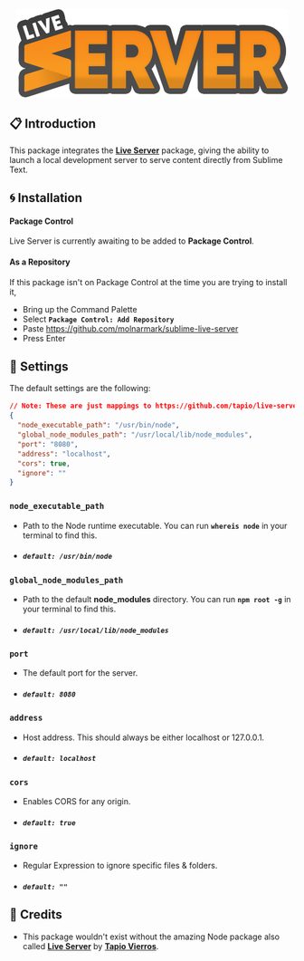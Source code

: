 <p align="center">
  <img src="images/logo.png">
</p>

## 📋 Introduction

This package integrates the **[Live Server](http://google.com)** package, giving the ability to launch a local development server to serve content directly from Sublime Text.

## 🌀 Installation

#### Package Control

Live Server is currently awaiting to be added to **Package Control**.

[comment]: <> (This package is available in Package Control under the name **Live Server**.)

#### As a Repository

If this package isn't on Package Control at the time you are trying to install it,

- Bring up the Command Palette
- Select **`Package Control: Add Repository`**
- Paste https://github.com/molnarmark/sublime-live-server
- Press Enter

## 🔨 Settings

The default settings are the following:

```json
// Note: These are just mappings to https://github.com/tapio/live-server#usage-from-command-line
{
  "node_executable_path": "/usr/bin/node",
  "global_node_modules_path": "/usr/local/lib/node_modules",
  "port": "8080",
  "address": "localhost",
  "cors": true,
  "ignore": ""
}
```

### **`node_executable_path`**

- Path to the Node runtime executable. You can run **`whereis node`** in your terminal to find this.
- ##### **`default: /usr/bin/node`**

### **`global_node_modules_path`**

- Path to the default **node_modules** directory. You can run **`npm root -g`** in your terminal to find this.
- ##### **`default: /usr/local/lib/node_modules`**

### **`port`**

- The default port for the server.
- ##### **`default: 8080`**

### **`address`**

- Host address. This should always be either localhost or 127.0.0.1.
- ##### **`default: localhost`**

### **`cors`**

- Enables CORS for any origin.
- ##### **`default: true`**

### **`ignore`**

- Regular Expression to ignore specific files & folders.
- ##### **`default: ""`**

## 🔖 Credits

- This package wouldn't exist without the amazing Node package also called **[Live Server](http://google.com)** by **[Tapio Vierros](https://github.com/tapio)**.

```

```
